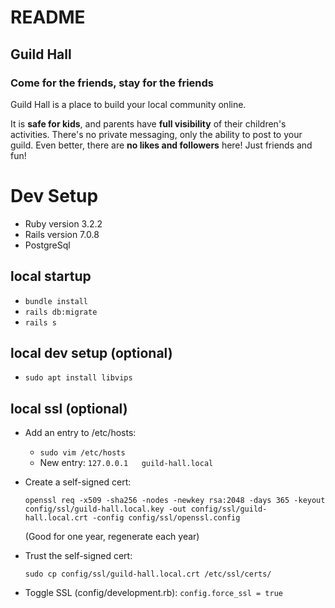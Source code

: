 # README

## Guild Hall

### Come for the friends, stay for the friends

Guild Hall is a place to build your local community online.

It is **safe for kids**, and parents have **full visibility** of their children's activities.
There's no private messaging, only the ability to post to your guild.
Even better, there are **no likes and followers** here! Just friends and fun!

# Dev Setup

- Ruby version 3.2.2
- Rails version 7.0.8
- PostgreSql

## local startup

- `bundle install`
- `rails db:migrate`
- `rails s`

## local dev setup (optional)

- `sudo apt install libvips`

## local ssl (optional)

- Add an entry to /etc/hosts:

  - `sudo vim /etc/hosts`
  - New entry: `127.0.0.1   guild-hall.local`

- Create a self-signed cert:

  `openssl req -x509 -sha256 -nodes -newkey rsa:2048 -days 365 -keyout config/ssl/guild-hall.local.key -out config/ssl/guild-hall.local.crt -config config/ssl/openssl.config`

  (Good for one year, regenerate each year)

- Trust the self-signed cert:

  `sudo cp config/ssl/guild-hall.local.crt /etc/ssl/certs/`

- Toggle SSL (config/development.rb):
  `config.force_ssl = true`
